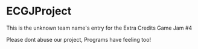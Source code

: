 # ECGJProject
This is the unknown team name's entry for the Extra Credits Game Jam #4

Please dont abuse our project, Programs have feeling too!